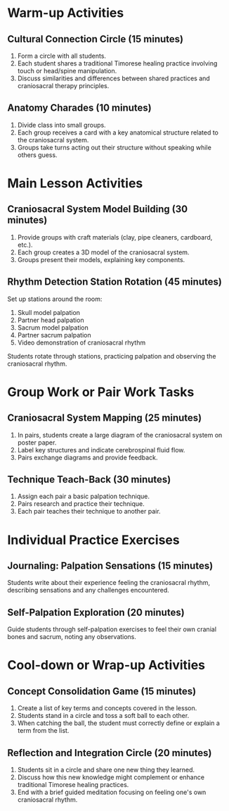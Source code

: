 # Warm-up Activities

## Cultural Connection Circle (15 minutes)
1. Form a circle with all students.
2. Each student shares a traditional Timorese healing practice involving touch or head/spine manipulation.
3. Discuss similarities and differences between shared practices and craniosacral therapy principles.

## Anatomy Charades (10 minutes)
1. Divide class into small groups.
2. Each group receives a card with a key anatomical structure related to the craniosacral system.
3. Groups take turns acting out their structure without speaking while others guess.

# Main Lesson Activities

## Craniosacral System Model Building (30 minutes)
1. Provide groups with craft materials (clay, pipe cleaners, cardboard, etc.).
2. Each group creates a 3D model of the craniosacral system.
3. Groups present their models, explaining key components.

## Rhythm Detection Station Rotation (45 minutes)
Set up stations around the room:
1. Skull model palpation
2. Partner head palpation
3. Sacrum model palpation
4. Partner sacrum palpation
5. Video demonstration of craniosacral rhythm

Students rotate through stations, practicing palpation and observing the craniosacral rhythm.

# Group Work or Pair Work Tasks

## Craniosacral System Mapping (25 minutes)
1. In pairs, students create a large diagram of the craniosacral system on poster paper.
2. Label key structures and indicate cerebrospinal fluid flow.
3. Pairs exchange diagrams and provide feedback.

## Technique Teach-Back (30 minutes)
1. Assign each pair a basic palpation technique.
2. Pairs research and practice their technique.
3. Each pair teaches their technique to another pair.

# Individual Practice Exercises

## Journaling: Palpation Sensations (15 minutes)
Students write about their experience feeling the craniosacral rhythm, describing sensations and any challenges encountered.

## Self-Palpation Exploration (20 minutes)
Guide students through self-palpation exercises to feel their own cranial bones and sacrum, noting any observations.

# Cool-down or Wrap-up Activities

## Concept Consolidation Game (15 minutes)
1. Create a list of key terms and concepts covered in the lesson.
2. Students stand in a circle and toss a soft ball to each other.
3. When catching the ball, the student must correctly define or explain a term from the list.

## Reflection and Integration Circle (20 minutes)
1. Students sit in a circle and share one new thing they learned.
2. Discuss how this new knowledge might complement or enhance traditional Timorese healing practices.
3. End with a brief guided meditation focusing on feeling one's own craniosacral rhythm.
